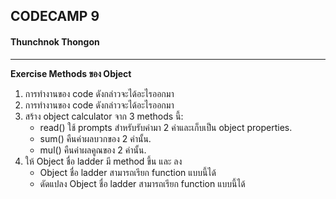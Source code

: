 ## CODECAMP 9
#### Thunchnok Thongon
***

**Exercise Methods ของ Object**

1. การทำงานของ code ดังกล่าวจะได้อะไรออกมา
2. การทำงานของ code ดังกล่าวจะได้อะไรออกมา
3. สร้าง object calculator จาก 3 methods นี้:
    - read() ใช้ prompts สำหรับรับค่ามา 2 ค่าและเก็บเป็น object properties.
    - sum() คืนค่าผลบวกของ 2 ค่านั้น.
    - mul() คืนค่าผลคูณของ 2 ค่านั้น.
4. ให้ Object ชื่อ ladder มี method ขึ้น และ ลง
    - Object ชื่อ ladder สามารถเรียก function แบบนี้ได้
    - ดัดแปลง Object ชื่อ ladder สามารถเรียก function แบบนี้ได้




